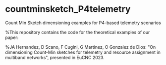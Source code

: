 # countminsketch_P4telemetry
Count Min Sketch dimensioning examples for P4-based telemetry scenarios



%This repository contains the code for the theoretical examples of our paper:

%JA Hernandez, D Scano, F Cugini, G Martínez, O Gonzalez de Dios: "On dimensioning Count-Min sketches for telemetry and resource assignment in multiband networks", presented in EuCNC 2023.



